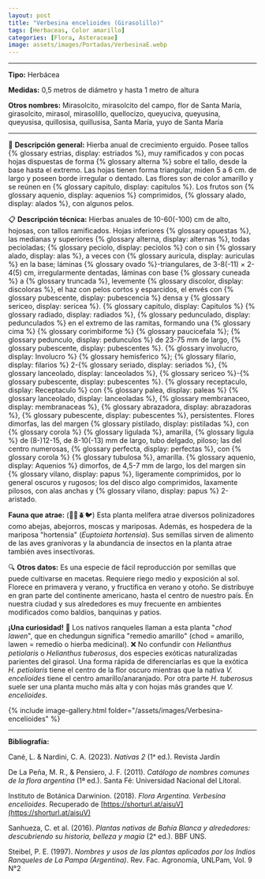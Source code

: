 ```yaml
---
layout: post
title: "Verbesina encelioides (Girasolillo)"
tags: [Herbaceas, Color amarillo]
categories: [Flora, Asteraceae]
image: assets/images/Portadas/VerbesinaE.webp
---
```


***

**Tipo:** Herbácea

**Medidas:** 0,5 metros de diámetro y  hasta 1 metro de altura

**Otros nombres:** Mirasolcito, mirasolcito del campo, flor de Santa María, girasolcito, mirasol, mirasolillo, quellocizo, queyuciva, queyusina, queyusisa, quillosisa, quillusisa, Santa María, yuyo de Santa María

***

🌱 **Descripción general:** Hierba anual de crecimiento erguido. Posee tallos {% glossary estrias, display: estriados %}, muy ramificados y con pocas hojas dispuestas de forma {% glossary alterna %} sobre el tallo, desde la base hasta el extremo. Las hojas tienen forma triangular, miden 5 a 6 cm. de largo y poseen borde irregular o dentado. Las flores son de color amarillo y se reúnen en {% glossary capitulo, display: capitulos %}. Los frutos son {% glossary aquenio, display: aquenios %} comprimidos, {% glossary alado, display: alados %}, con algunos pelos.

📋 **Descripción técnica:** Hierbas anuales de 10-60(-100) cm de alto, hojosas, con tallos ramificados. Hojas inferiores {% glossary opuestas %}, las medianas y superiores {% glossary alterna, display: alternas %}, todas pecioladas; {% glossary peciolo, display: peciolos %} con o sin {% glossary alado, display: alas %}, a veces con {% glossary auricula, display: auriculas %} en la base; láminas {% glossary ovado %}-triangulares, de 3-8(-11) × 2- 4(5) cm, irregularmente dentadas, láminas con base {% glossary cuneada %} a {% glossary truncada %}, levemente {% glossary discolor, display: discoloras %}, el haz con pelos cortos y esparcidos, el envés con {% glossary pubescente, display: pubescencia %} densa y {% glossary sericeo, display: sericea %}. {% glossary capitulo, display: Capitulos %} {% glossary radiado, display: radiados %}, {% glossary pedunculado, display: pedunculados %} en el extremo de las ramitas, formando una {% glossary cima %} {% glossary corimbiforme %} {% glossary paucicefala %}; {% glossary pedunculo, display: pedunculos %} de 23-75 mm de largo, {% glossary pubescente, display: pubescentes %}. {% glossary involucro, display: Involucro %} {% glossary hemisferico %}; {% glossary filario, display: filarios %} 2-{% glossary seriado, display: seriados %}, {% glossary lanceolado, display: lanceolados %}, {% glossary sericeo %}-{% glossary pubescente, display: pubescentes %}. {% glossary receptaculo, display: Receptaculo %} con {% glossary palea, display: paleas %} {% glossary lanceolado, display: lanceoladas %}, {% glossary membranaceo, display: membranaceas %}, {% glossary abrazadora, display: abrazadoras %}, {% glossary pubescente, display: pubescentes %}, persistentes. Flores dimorfas, las del margen {% glossary pistilado, display: pistiladas %}, con {% glossary corola %} {% glossary ligulada %}, amarilla, {% glossary ligula %} de (8-)12-15, de 8-10(-13) mm de largo, tubo delgado, piloso; las del centro numerosas, {% glossary perfecta, display: perfectas %}, con {% glossary corola %} {% glossary tubulosa %}, amarilla. {% glossary aquenio, display: Aquenios %} dimorfos, de 4,5-7 mm de largo, los del margen sin {% glossary vilano, display: papus %}, ligeramente comprimidos, por lo general oscuros y rugosos; los del disco algo comprimidos, laxamente pilosos, con alas anchas y {% glossary vilano, display: papus %} 2-aristado.

**Fauna que atrae:** (🦋🐝🪲🐦) Esta planta melífera atrae diversos polinizadores como abejas, abejorros, moscas y mariposas. Además, es hospedera de la mariposa "hortensia" (*Euptoieta hortensia*). Sus semillas sirven de alimento de las aves granívoras y la abundancia de insectos en la planta atrae también aves insectívoras.

🔍 **Otros datos:** Es una especie de fácil reproducción por semillas que puede cultivarse en macetas. Requiere riego medio y exposición al sol. Florece en primavera y verano, y fructifica en verano y otoño. Se distribuye en gran parte del continente americano, hasta el centro de nuestro país. En nuestra ciudad y sus alrededores es muy frecuente en ambientes modificados como baldíos, banquinas y patios.

**¡Una curiosidad!** 👀 Los nativos ranqueles llaman a esta planta "*chod lawen*", que en chedungun significa "remedio amarillo" (chod = amarillo, lawen = remedio o hierba medicinal).
❌ No confundir con *Helianthus petiolaris* o *Helianthus tuberosus*, dos especies exóticas naturalizadas parientes del girasol. Una forma rápida de diferenciarlas es que la exótica *H. petiolaris* tiene el centro de la flor oscuro mientras que la nativa *V. encelioides* tiene el centro amarillo/anaranjado. Por otra parte *H. tuberosus* suele ser una planta mucho más alta y con hojas más grandes que *V. encelioides*.

 {% include image-gallery.html folder="/assets/images/Verbesina-encelioides" %}

***

**Bibliografía:**

Cané, L. & Nardini, C. A. (2023). *Nativas 2* (1ᵃ ed.). Revista Jardín

De La Peña, M. R., & Pensiero, J. F. (2011). *Catálogo de nombres comunes de la flora argentina* (1ª ed.). Santa Fé: Universidad Nacional del Litoral.

Instituto de Botánica Darwinion. (2018). *Flora Argentina. Verbesina encelioides*. Recuperado de 
[https://shorturl.at/aisuV](https://shorturl.at/aisuV)

Sanhueza, C. et al. (2016). *Plantas nativas de Bahía Blanca y alrededores: descubriendo su historia, belleza y magia* (2ᵃ ed.). BBF UNS.

Steibel, P. E. (1997). *Nombres y usos de las plantas aplicados por los Indios Ranqueles de La Pampa (Argentina)*. Rev. Fac. Agronomía, UNLPam, Vol. 9 N°2
